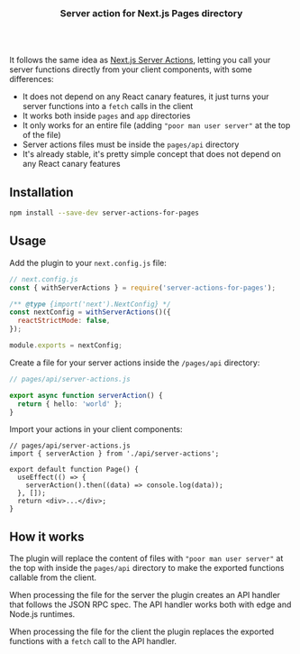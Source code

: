 <div align='center'>
    <br/>
    <br/>
    <br/>
    <h3>Server action for Next.js Pages directory</h3>
    <br/>
    <br/>
</div>

It follows the same idea as [Next.js Server Actions](https://nextjs.org/docs/app/building-your-application/data-fetching/server-actions), letting you call your server functions directly from your client components, with some differences:

- It does not depend on any React canary features, it just turns your server functions into a `fetch` calls in the client
- It works both inside `pages` and `app` directories
- It only works for an entire file (adding `"poor man user server"` at the top of the file)
- Server actions files must be inside the `pages/api` directory
- It's already stable, it's pretty simple concept that does not depend on any React canary features

## Installation

```bash
npm install --save-dev server-actions-for-pages
```

## Usage

Add the plugin to your `next.config.js` file:

```js
// next.config.js
const { withServerActions } = require('server-actions-for-pages');

/** @type {import('next').NextConfig} */
const nextConfig = withServerActions()({
  reactStrictMode: false,
});

module.exports = nextConfig;
```

Create a file for your server actions inside the `/pages/api` directory:

```ts
// pages/api/server-actions.js

export async function serverAction() {
  return { hello: 'world' };
}
```

Import your actions in your client components:

```tsx
// pages/api/server-actions.js
import { serverAction } from './api/server-actions';

export default function Page() {
  useEffect(() => {
    serverAction().then((data) => console.log(data));
  }, []);
  return <div>...</div>;
}
```

## How it works

The plugin will replace the content of files with `"poor man user server"` at the top with inside the `pages/api` directory to make the exported functions callable from the client.

When processing the file for the server the plugin creates an API handler that follows the JSON RPC spec. The API handler works both with edge and Node.js runtimes.

When processing the file for the client the plugin replaces the exported functions with a `fetch` call to the API handler.
